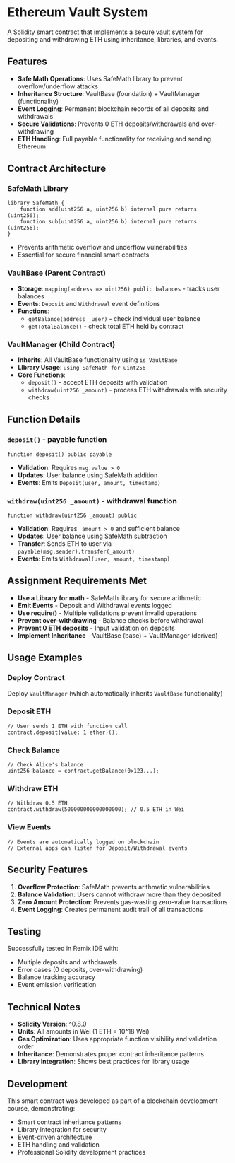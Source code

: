 # Ethereum Vault System

A Solidity smart contract that implements a secure vault system for depositing and withdrawing ETH using inheritance, libraries, and events.

## Features

- **Safe Math Operations**: Uses SafeMath library to prevent overflow/underflow attacks
- **Inheritance Structure**: VaultBase (foundation) + VaultManager (functionality)
- **Event Logging**: Permanent blockchain records of all deposits and withdrawals
- **Secure Validations**: Prevents 0 ETH deposits/withdrawals and over-withdrawing
- **ETH Handling**: Full payable functionality for receiving and sending Ethereum

## Contract Architecture

### SafeMath Library
```solidity
library SafeMath {
    function add(uint256 a, uint256 b) internal pure returns (uint256);
    function sub(uint256 a, uint256 b) internal pure returns (uint256);
}
```
- Prevents arithmetic overflow and underflow vulnerabilities
- Essential for secure financial smart contracts

### VaultBase (Parent Contract)
- **Storage**: `mapping(address => uint256) public balances` - tracks user balances
- **Events**: `Deposit` and `Withdrawal` event definitions
- **Functions**: 
  - `getBalance(address _user)` - check individual user balance
  - `getTotalBalance()` - check total ETH held by contract

### VaultManager (Child Contract)
- **Inherits**: All VaultBase functionality using `is VaultBase`
- **Library Usage**: `using SafeMath for uint256`
- **Core Functions**:
  - `deposit()` - accept ETH deposits with validation
  - `withdraw(uint256 _amount)` - process ETH withdrawals with security checks

## Function Details

### `deposit()` - payable function
```solidity
function deposit() public payable
```
- **Validation**: Requires `msg.value > 0`
- **Updates**: User balance using SafeMath addition
- **Events**: Emits `Deposit(user, amount, timestamp)`

### `withdraw(uint256 _amount)` - withdrawal function
```solidity
function withdraw(uint256 _amount) public
```
- **Validation**: Requires `_amount > 0` and sufficient balance
- **Updates**: User balance using SafeMath subtraction  
- **Transfer**: Sends ETH to user via `payable(msg.sender).transfer(_amount)`
- **Events**: Emits `Withdrawal(user, amount, timestamp)`

## Assignment Requirements Met

- **Use a Library for math** - SafeMath library for secure arithmetic  
- **Emit Events** - Deposit and Withdrawal events logged  
- **Use require()** - Multiple validations prevent invalid operations  
- **Prevent over-withdrawing** - Balance checks before withdrawal  
- **Prevent 0 ETH deposits** - Input validation on deposits  
- **Implement Inheritance** - VaultBase (base) + VaultManager (derived)  

## Usage Examples

### Deploy Contract
Deploy `VaultManager` (which automatically inherits `VaultBase` functionality)

### Deposit ETH
```solidity
// User sends 1 ETH with function call
contract.deposit{value: 1 ether}();
```

### Check Balance
```solidity
// Check Alice's balance
uint256 balance = contract.getBalance(0x123...);
```

### Withdraw ETH  
```solidity
// Withdraw 0.5 ETH
contract.withdraw(500000000000000000); // 0.5 ETH in Wei
```

### View Events
```solidity
// Events are automatically logged on blockchain
// External apps can listen for Deposit/Withdrawal events
```

## Security Features

1. **Overflow Protection**: SafeMath prevents arithmetic vulnerabilities
2. **Balance Validation**: Users cannot withdraw more than they deposited
3. **Zero Amount Protection**: Prevents gas-wasting zero-value transactions
4. **Event Logging**: Creates permanent audit trail of all transactions

## Testing

Successfully tested in Remix IDE with:
- Multiple deposits and withdrawals
- Error cases (0 deposits, over-withdrawing)
- Balance tracking accuracy
- Event emission verification

## Technical Notes

- **Solidity Version**: ^0.8.0
- **Units**: All amounts in Wei (1 ETH = 10^18 Wei)
- **Gas Optimization**: Uses appropriate function visibility and validation order
- **Inheritance**: Demonstrates proper contract inheritance patterns
- **Library Integration**: Shows best practices for library usage

## Development

This smart contract was developed as part of a blockchain development course, demonstrating:
- Smart contract inheritance patterns
- Library integration for security
- Event-driven architecture
- ETH handling and validation
- Professional Solidity development practices